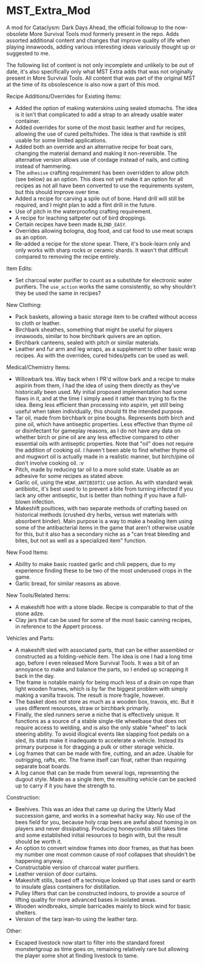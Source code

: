 # MST_Extra_Mod

A mod for Cataclysm: Dark Days Ahead, the official followup to the now-obsolete More Survival Tools mod formerly present in the repo. Adds assorted additional content and changes that improve quality of life when playing innawoods, adding various interesting ideas variously thought up or suggested to me.

The following list of content is not only incomplete and unlikely to be out of date, it's also specifically only what MST Extra adds that was not originally present in More Survival Tools. All content that was part of the original MST at the time of its obsolescence is also now a part of this mod.

Recipe Additions/Overrides for Existing Items:
* Added the option of making waterskins using sealed stomachs. The idea is it isn't that complicated to add a strap to an already usable water container.
* Added overrides for some of the most basic leather and fur recipes, allowing the use of cured pelts/hides. The idea is that rawhide is still usable for some limited applications.
* Added both an override and an alternative recipe for boat oars, changing the material demand and making it non-reversible. The alternative version allows use of cordage instead of nails, and cutting instead of hammering.
* The `adhesive` crafting requirement has been overridden to allow pitch (see below) as an option. This does not yet make it an option for all recipes as not all have been converted to use the requirements system, but this should improve over time.
* Added a recipe for carving a spile out of bone. Hand drill will still be required, and I might plan to add a flint drill in the future.
* Use of pitch in the waterproofing crafting requirement.
* A recipe for leaching saltpeter out of bird droppings.
* Certain recipes have been made `BLIND_EASY`.
* Overrides allowing bologna, dog food, and cat food to use meat scraps as an option.
* Re-added a recipe for the stone spear. There, it's book-learn only and only works with sharp rocks or ceramic shards. It wasn't that difficult compared to removing the recipe entirely.

Item Edits:
* Set charcoal water purifier to count as a substitute for electronic water purifiers. The `use_action` works the same consistently, so why shouldn't they be used the same in recipes?

New Clothing:
* Pack baskets, allowing a basic storage item to be crafted without access to cloth or leather.
* Birchbark sheathes, something that might be useful for players innawoods, similar to how birchbark quivers are an option.
* Birchbark canteens, sealed with pitch or similar materials.
* Leather and fur arm and leg wraps, as a supplement to other basic wrap recipes. As with the overrides, cured hides/pelts can be used as well.

Medical/Chemistry Items:
* Willowbark tea. Way back when I PR'd willow bark and a recipe to make aspirin from them, I had the idea of using them directly as they've historically been used. My initial proposed implementation had some flaws in it, and at the time I simply axed it rather than trying to fix the idea. Being less efficient than processing into aspirin, yet still being useful when taken individually, this should fit the intended purpose.
* Tar oil, made from birchbark or pine boughs. Represents both birch and pine oil, which have antiseptic properties. Less effective than thyme oil or disinfectant for gameplay reasons, as I do not have any data on whether birch or pine oil are any less effective compared to other essential oils with antiseptic properties. Note that "oil" does not require the addition of cooking oil. I haven't been able to find whether thyme oil and mugwort oil is actually made in a realistic manner, but birch/pine oil don't involve cooking oil. :v
* Pitch, made by reducing tar oil to a more solid state. Usable as an adhesive for some recipes as stated above.
* Garlic oil, using the `WEAK_ANTIBIOTIC` use action. As with standard weak antibiotic, it's best used to to prevent a bite from turning infected if you lack any other antiseptic, but is better than nothing if you have a full-blown infection.
* Makeshift poultices, with two separate methods of crafting based on historical methods (crushed dry herbs, versus wet materials with absorbent binder). Main purpose is a way to make a healing item using some of the antibacterial items in the game that aren't otherwise usable for this, but it also has a secondary niche as a "can treat bleeding and bites, but not as well as a specialized item" function.

New Food Items:
* Ability to make basic roasted garlic and chili peppers, due to my experience finding these to be two of the most underused crops in the game.
* Garlic bread, for similar reasons as above.

New Tools/Related Items:
* A makeshift hoe with a stone blade. Recipe is comparable to that of the stone adze.
* Clay jars that can be used for some of the most basic canning recipes, in reference to the Appert process.

Vehicles and Parts:
* A makeshift sled with associated parts, that can be either assembled or constructed as a folding-vehicle item. The idea is one I had a long time ago, before I even released More Survival Tools. It was a bit of an annoyance to make and balance the parts, so I ended up scrapping it back in the day.
* The frame is notable mainly for being much less of a drain on rope than light wooden frames, which is by far the biggest problem with simply making a vanilla travois. The result is more fragile, however.
* The basket does not store as much as a wooden box, travois, etc. But it uses different resources, straw or birchbark primarily.
* Finally, the sled runners serve a niche that is effectively unique. It functions as a source of a stable single-tile wheelbase that does not require access to welding, and is also the only stable "wheel" to lack steering ability. To avoid illogical events like slapping foot pedals on a sled, its stats make it inadequate to accelerate a vehicle. Instead its primary purpose is for dragging a pulk or other storage vehicle.
* Log frames that can be made with fire, cutting, and an adze. Usable for outrigging, rafts, etc. The frame itself can float, rather than requiring separate boat boards.
* A log canoe that can be made from several logs, representing the dugout style. Made as a single item, the resulting vehicle can be packed up to carry if it you have the strength to.

Construction:
* Beehives. This was an idea that came up during the Utterly Mad succession game, and works in a somewhat hacky way. No use of the bees field for you, because holy crap bees are awful about homing in on players and never dissipating. Producing honeycombs still takes time and some established initial resources to begin with, but the result should be worth it.
* An option to convert window frames into door frames, as that has been my number one most common cause of roof collapses that shouldn't be happening anyway.
* Constructable version of charcoal water purifiers.
* Leather version of door curtains.
* Makeshift stills, based off a technique looked up that uses sand or earth to insulate glass containers for distillation.
* Pulley lifters that can be constructed indoors, to provide a source of lifting quality for more advanced bases in isolated areas.
* Wooden windbreaks, simple barricades mainly to block wind for basic shelters.
* Version of the tarp lean-to using the leather tarp.

Other:
* Escaped livestock now start to filter into the standard forest monstertgroup as time goes on, remaining relatively rare but allowing the player some shot at finding livestock to tame.


